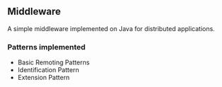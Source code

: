 ## Middleware

A simple middleware implemented on Java for distributed applications.

### Patterns implemented

- Basic Remoting Patterns
- Identification Pattern
- Extension Pattern